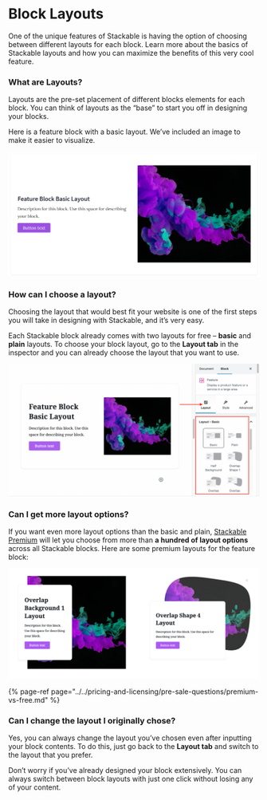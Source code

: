 # Block Layouts

One of the unique features of Stackable is having the option of choosing between different layouts for each block. Learn more about the basics of Stackable layouts and how you can maximize the benefits of this very cool feature.

### What are Layouts?

Layouts are the pre-set placement of different blocks elements for each block. You can think of layouts as the “base” to start you off in designing your blocks.

Here is a feature block with a basic layout. We’ve included an image to make it easier to visualize.

![](../../.gitbook/assets/firefox_ipw11vjfqt.png)

### How can I choose a layout?

Choosing the layout that would best fit your website is one of the first steps you will take in designing with Stackable, and it’s very easy.

Each Stackable block already comes with two layouts for free – **basic** and **plain** layouts. To choose your block layout, go to the **Layout tab** in the inspector and you can already choose the layout that you want to use.

![](../../.gitbook/assets/screen-shot-2020-05-22-at-9.35.54-pmas-1024x540.png)

### Can I get more layout options?

If you want even more layout options than the basic and plain, [Stackable Premium](https://wpstackable.com/premium/) will let you choose from more than **a hundred of layout options** across all Stackable blocks. Here are some premium layouts for the feature block:

![](../../.gitbook/assets/firefox_pkl975jqmn.png)

{% page-ref page="../../pricing-and-licensing/pre-sale-questions/premium-vs-free.md" %}

### Can I change the layout I originally chose?

Yes, you can always change the layout you’ve chosen even after inputting your block contents. To do this, just go back to the **Layout tab** and switch to the layout that you prefer.

Don’t worry if you’ve already designed your block extensively. You can always switch between block layouts with just one click without losing any of your content.

